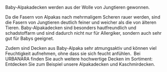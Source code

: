 Baby-Alpakadecken werden aus der Wolle von Jungtieren gewonnen.

Da die Fasern von Alpakas nach mehrmaligem Scheren rauer werden, sind die Fasern von Jungtieren deutlich feiner und weicher als die von älteren Tieren. Baby-Alpakadecken sind besonders hautfreundlich und schadstoffarm und sind dadurch nicht nur für Allergiker, sondern auch sehr gut für Babys geeignet.

Zudem sind Decken aus Baby-Alpaka sehr atmungsaktiv und können viel Feuchtigkeit aufnehmen, ohne dass sie sich feucht anfühlen. 
Bei URBANARA finden Sie auch weitere hochwertige Decken im Sortiment: Entdecken Sie zum Beispiel unsere Alpakadecken und Kaschmirdecken.
